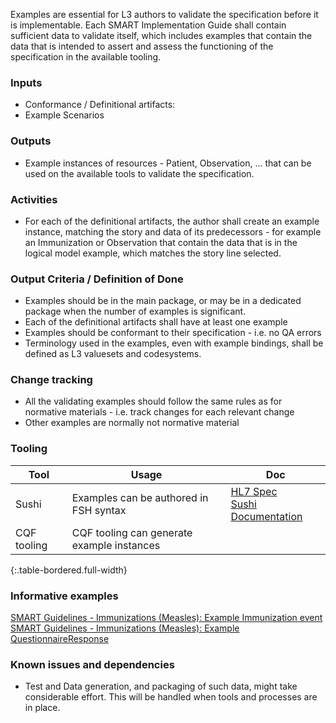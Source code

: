 Examples are essential for L3 authors to validate the specification before it is implementable.
Each SMART Implementation Guide shall contain sufficient data to validate itself, which includes examples that contain the data that is intended to assert and assess the functioning of the specification in the available tooling.

### **Inputs** 

* Conformance / Definitional artifacts: 
* Example Scenarios

### **Outputs**

* Example instances of resources - Patient, Observation, ... that can be used on the available tools to validate the specification.

### **Activities**

* For each of the definitional artifacts, the author shall create an example instance, matching the story and data of its predecessors - for example an Immunization or Observation that contain the data that is in the logical model example, which matches the story line selected.

### **Output Criteria / Definition of Done**

* Examples should be in the main package, or may be in a dedicated package when the number of examples is significant.
* Each of the definitional artifacts shall have at least one example
* Examples should be conformant to their specification - i.e. no QA errors
* Terminology used in the examples, even with example bindings, shall be defined as L3 valuesets and codesystems.


### **Change tracking**
* All the validating examples should follow the same rules as for normative materials - i.e. track changes for each relevant change
* Other examples are normally not normative material

### **Tooling**

| Tool | Usage | Doc |
| --- | ---| ---| 
| Sushi | Examples can be authored in FSH syntax | [HL7 Spec](https://build.fhir.org/ig/HL7/fhir-shorthand/reference.html)<br/>[Sushi Documentation](https://fshschool.org) |
| CQF tooling | CQF tooling can generate example instances |  |
{:.table-bordered.full-width}  


### **Informative examples**
[SMART Guidelines - Immunizations (Measles): Example Immunization event](https://worldhealthorganization.github.io/smart-example-immz/Immunization-Immunization1.html)
[SMART Guidelines - Immunizations (Measles): Example QuestionnaireResponse](https://worldhealthorganization.github.io/smart-example-immz/QuestionnaireResponse-Example.IMMZ.C.QuestionnaireResponse.1.html)



### **Known issues and dependencies**

* Test and Data generation, and packaging of such data, might take considerable effort. This will be handled when tools and processes are in place.
 
